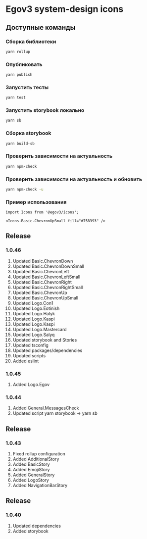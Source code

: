 # Egov3 system-design icons

## Доступные команды

### Сборка библиотеки
```bash
yarn rollup
```

### Опубликовать
```bash
yarn publish
```

### Запустить тесты
```bash
yarn test
```

### Запустить storybook локально
```bash
yarn sb
```

### Сборка storybook
```bash
yarn build-sb
```

### Проверить зависимости на актуальность
```bash
yarn npm-check
```

### Проверить зависимости на актуальность и обновить
```bash
yarn npm-check -u
```

### Пример использования
```tsx
import Icons from '@egov3/icons';

<Icons.Basic.СhevronUpSmall fill="#758393" />
```

## Release
### 1.0.46
1. Updated Basic.ChevronDown
2. Updated Basic.ChevronDownSmall
3. Updated Basic.ChevronLeft
4. Updated Basic.ChevronLeftSmall
5. Updated Basic.ChevronRight
6. Updated Basic.ChevronRightSmall
7. Updated Basic.ChevronUp
8. Updated Basic.ChevronUpSmall
9. Updated Logo.Con1
10. Updated Logo.Eotinish 
11. Updated Logo.Halyk
12. Updated Logo.Kaspi
13. Updated Logo.Kaspi
14. Updated Logo.Mastercard
15. Updated Logo.Salyq
16. Updated storybook and Stories
17. Updated tsconfig
18. Updated packages/dependencies
19. Updated scripts
20. Added eslint

### 1.0.45
1. Added Logo.Egov

### 1.0.44
1. Added General.MessagesCheck
2. Updated script yarn storybook -> yarn sb

## Release
### 1.0.43
1. Fixed rollup configuration
2. Added AdditionalStory
3. Added BasicStory
4. Added EmojiStory
5. Added GeneralStory
6. Added LogoStory
7. Added NavigationBarStory

## Release
### 1.0.40
1. Updated dependencies 
2. Added storybook 
